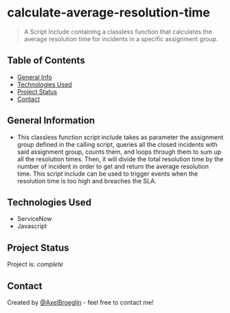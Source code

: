 # calculate-average-resolution-time
> A Script Include containing a classless function that calculates the average resolution time for incidents in a specific assignment group.


## Table of Contents
* [General Info](#general-information)
* [Technologies Used](#technologies-used)
* [Project Status](#project-status)
* [Contact](#contact)


## General Information
- This classless function script include takes as parameter the assignment group defined in the calling script, queries all the closed incidents with said assignment group, counts them, and loops through them to sum up all the resolution times. Then, it will divide the total resolution time by the number of incident in order to get and return the average resolution time. This script include can be used to trigger events when the resolution time is too high and breaches the SLA.

## Technologies Used
- ServiceNow
- Javascript


## Project Status
Project is: _complete_


## Contact
Created by [@AxelBroeglin](https://www.axelbroeglin.dev) - feel free to contact me!
